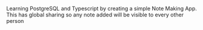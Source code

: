 Learning PostgreSQL and Typescript by creating a simple Note Making App. This has global sharing so any note added will be visible to every other person